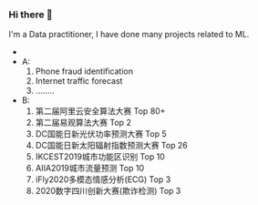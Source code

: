 ### Hi there 👋

I'm a Data practitioner, I have done many projects related to ML.

-
- A:
    1. Phone fraud identification
    2. Internet traffic forecast
    3. ........
- B:
    1. 第二届阿里云安全算法大赛         Top 80+
    2. 第二届易观算法大赛               Top 2
    3. DC国能日新光伏功率预测大赛        Top 5
    4. DC国能日新太阳辐射指数预测大赛     Top 26
    5. IKCEST2019城市功能区识别          Top 10
    6. AIIA2019城市流量预测              Top 10
    7. iFly2020多模态情感分析(ECG)      Top 3
    8. 2020数字四川创新大赛(欺诈检测)    Top 3

<!--
**wang-jinghui/wang-jinghui** is a ✨ _special_ ✨ repository because its `README.md` (this file) appears on your GitHub profile.

Here are some ideas to get you started:

- 🔭 I’m currently working on ...
- 🌱 I’m currently learning ...
- 👯 I’m looking to collaborate on ...
- 🤔 I’m looking for help with ...
- 💬 Ask me about ...
- 📫 How to reach me: ...
- 😄 Pronouns: ...
- ⚡ Fun fact: ...
-->
